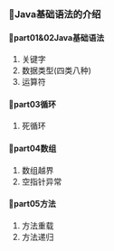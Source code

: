 ### 🎏Java基础语法的介绍

#### 🎈part01&02Java基础语法
1. 关键字
2. 数据类型(四类八种)
3. 运算符

#### 🎈part03循环
1. 死循环

#### 🎈part04数组
1. 数组越界
2. 空指针异常

#### 🎈part05方法
1. 方法重载
2. 方法递归